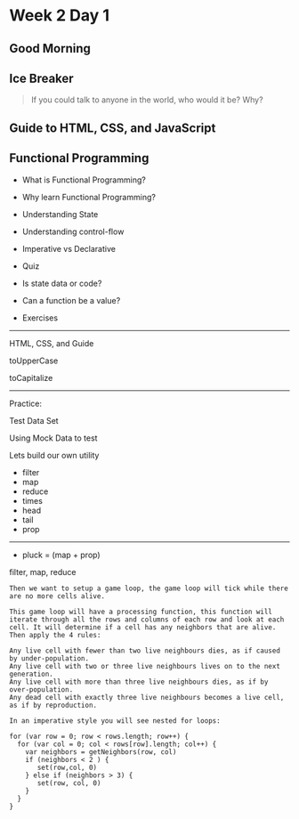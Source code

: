 # Week 2 Day 1

## Good Morning

## Ice Breaker

> If you could talk to anyone in the world, who would it be? Why?

## Guide to HTML, CSS, and JavaScript

## Functional Programming

* What is Functional Programming?

* Why learn Functional Programming?

* Understanding State

* Understanding control-flow

* Imperative vs Declarative

* Quiz

* Is state data or code?

* Can a function be a value?

* Exercises

---

HTML, CSS, and Guide

toUpperCase

toCapitalize

---

Practice:

Test Data Set

Using Mock Data to test

Lets build our own utility

* filter
* map
* reduce
* times
* head
* tail
* prop
---
* pluck = (map + prop)



 filter, map, reduce

```
Then we want to setup a game loop, the game loop will tick while there are no more cells alive.

This game loop will have a processing function, this function will iterate through all the rows and columns of each row and look at each cell. It will determine if a cell has any neighbors that are alive. Then apply the 4 rules:

Any live cell with fewer than two live neighbours dies, as if caused by under-population.
Any live cell with two or three live neighbours lives on to the next generation.
Any live cell with more than three live neighbours dies, as if by over-population.
Any dead cell with exactly three live neighbours becomes a live cell, as if by reproduction.

In an imperative style you will see nested for loops:

for (var row = 0; row < rows.length; row++) {
  for (var col = 0; col < rows[row].length; col++) {
    var neighbors = getNeighbors(row, col)
    if (neighbors < 2 ) {
       set(row,col, 0)
    } else if (neighbors > 3) {
       set(row, col, 0)
    }
  }
}
```
